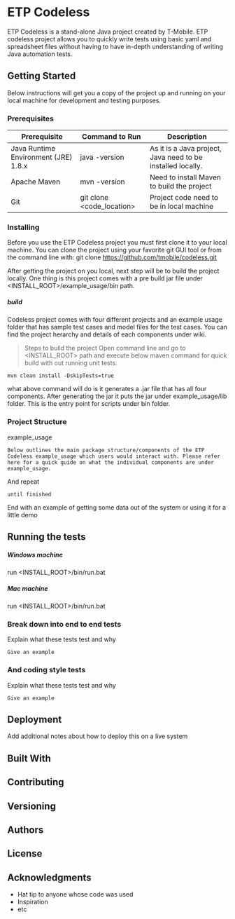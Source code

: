 # ETP Codeless

ETP Codeless is a stand-alone Java project created by T-Mobile. ETP codeless project allows you to quickly write tests using basic yaml and spreadsheet files without having to have in-depth understanding of writing Java automation tests.

## Getting Started

Below instructions will get you a copy of the project up and running on your local machine for development and testing purposes.

### Prerequisites

| Prerequisite | Command to Run | Description |
| ------------ | -------------- | -----------  |
| Java Runtime Environment (JRE) 1.8.x | java -version | As it is a Java project, Java need to be installed locally.
| Apache Maven | mvn -version | Need to install Maven to build the project |
| Git | git clone <code_location> | Project code need to be in local machine |

### Installing

Before you use the ETP Codeless project you must first clone it to your local machine. 
You can clone the project using your favorite git GUI tool or from the command line with: 
git clone https://github.com/tmobile/codeless.git

After getting the project on you local, next step will be to build the project locally. One thing is
this project comes with a pre build jar file under <INSTALL_ROOT>/example_usage/bin path.

##### build
Codeless project comes with four different projects and an example usage folder that has sample test cases and model files for the test cases. You can find the project herarchy and details of each components under wiki.

> Steps to build the project
Open command line and go to <INSTALL_ROOT> path and execute below maven command for quick build with out running unit tests.
```
mvn clean install -DskipTests=true
```
what above command will do is it generates a .jar file that has all four components. After generating the jar it puts the jar under example_usage/lib folder. This is the entry point for scripts under bin folder.

### Project Structure

example_usage
```
Below outlines the main package structure/components of the ETP Codeless example_usage which users would interact with. Please refer here for a quick guide on what the individual components are under example_usage.
```

And repeat

```
until finished
```

End with an example of getting some data out of the system or using it for a little demo

## Running the tests
##### Windows machine
run <INSTALL_ROOT>/bin/run.bat
##### Mac machine
run <INSTALL_ROOT>/bin/run.bat
### Break down into end to end tests

Explain what these tests test and why

```
Give an example
```

### And coding style tests

Explain what these tests test and why

```
Give an example
```

## Deployment

Add additional notes about how to deploy this on a live system

## Built With


## Contributing


## Versioning


## Authors


## License


## Acknowledgments

* Hat tip to anyone whose code was used
* Inspiration
* etc
